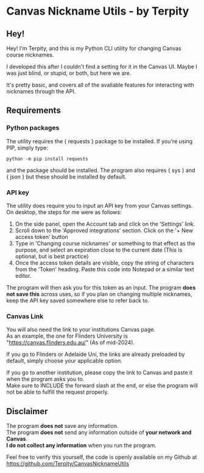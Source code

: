 # Canvas Nickname Utils - by Terpity

## Hey!
Hey! I'm Terpity, and this is my Python CLI utility for changing Canvas course nicknames.  

I developed this after I couldn't find a setting for it in the Canvas UI. Maybe I was just blind, or stupid, or both, but here we are.  

It's pretty basic, and covers all of the available features for interacting with nicknames through the API.

## Requirements
### Python packages
The utility requires the { requests } package to be installed. If you're using PIP, simply type:  

    python -m pip install requests
and the package should be installed.
The program also requires { sys } and { json } but these should be installed by default.

### API key
The utility does require you to input an API key from your Canvas settings.
On desktop, the steps for me were as follows:
1. On the side panel, open the Account tab and click on the 'Settings' link.
2. Scroll down to the 'Approved integrations' section. Click on the '+ New access token' button
3. Type in 'Changing course nicknames' or something to that effect as the purpose, and select an expiration close to the current date (This is optional, but is best practice)
4. Once the access token details are visible, copy the string of characters from the 'Token' heading. Paste this code into Notepad or a similar text editor.

The program will then ask you for this token as an input.
The program <b>does not save this</b> across uses, so if you plan on changing multiple nicknames, keep the API key saved somewhere else to refer back to.


### Canvas Link
You will also need the link to your institutions Canvas page.  
As an example, the one for Flinders University is "https://canvas.flinders.edu.au/" (As of mid-2024).  

If you go to Flinders or Adelaide Uni, the links are already preloaded by default, simply choose your applicable option.  

If you go to another institution, please copy the link to Canvas and paste it when the program asks you to.  
Make sure to INCLUDE the forward slash at the end, or else the program will not be able to fulfill the request properly.

## Disclaimer
The program <b>does not</b> save any information.   
The program <b>does not</b> send any information outside of <b>your network and Canvas</b>.  
<b>I do not collect any information</b> when you run the program.

Feel free to verify this yourself, the code is openly available on my Github at https://github.com/Terpity/CanvasNicknameUtils
